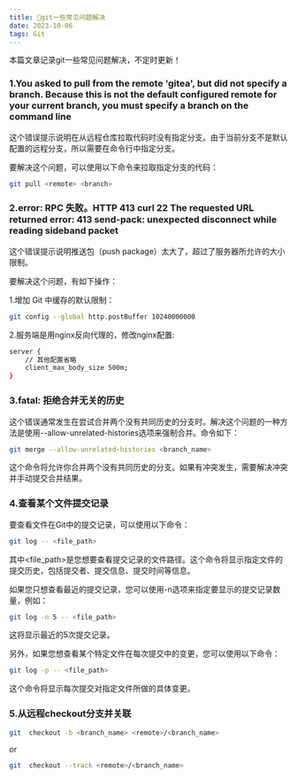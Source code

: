 ```yaml
---
title: 💯git一些常见问题解决
date: 2023-10-06
tags: Git
---
```


本篇文章记录git一些常见问题解决，不定时更新！

### 1.You asked to pull from the remote 'gitea', but did not specify a branch. Because this is not the default configured remote for your current branch, you must specify a branch on the command line

这个错误提示说明在从远程仓库拉取代码时没有指定分支。由于当前分支不是默认配置的远程分支，所以需要在命令行中指定分支。

要解决这个问题，可以使用以下命令来拉取指定分支的代码：

```sh
git pull <remote> <branch>
```

### 2.error: RPC 失败。HTTP 413 curl 22 The requested URL returned error: 413 send-pack: unexpected disconnect while reading sideband packet

这个错误提示说明推送包（push package）太大了，超过了服务器所允许的大小限制。

要解决这个问题，有如下操作：

1.增加 Git 中缓存的默认限制：

```bash
git config --global http.postBuffer 10240000000
```

2.服务端是用nginx反向代理的，修改nginx配置:

```sh
server {
    // 其他配置省略
    client_max_body_size 500m;
}
```

### 3.fatal: 拒绝合并无关的历史

这个错误通常发生在尝试合并两个没有共同历史的分支时。解决这个问题的一种方法是使用--allow-unrelated-histories选项来强制合并。命令如下：

```sh
git merge --allow-unrelated-histories <branch_name>
```

这个命令将允许你合并两个没有共同历史的分支。如果有冲突发生，需要解决冲突并手动提交合并结果。

### 4.查看某个文件提交记录

要查看文件在Git中的提交记录，可以使用以下命令：

```sh
git log -- <file_path>
```

其中<file_path>是您想要查看提交记录的文件路径。这个命令将显示指定文件的提交历史，包括提交者、提交信息、提交时间等信息。

如果您只想查看最近的提交记录，您可以使用-n选项来指定要显示的提交记录数量，例如：

```sh
git log -n 5 -- <file_path>
```

这将显示最近的5次提交记录。

另外，如果您想查看某个特定文件在每次提交中的变更，您可以使用以下命令：

```sh
git log -p -- <file_path>
```

这个命令将显示每次提交对指定文件所做的具体变更。

### 5.从远程checkout分支并关联

```sh
git  checkout -b <branch_name> <remote>/<branch_name>
```

or

```sh
git  checkout --track <remote>/<branch_name>
```
